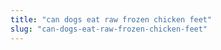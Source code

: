 ```yaml
---
title: "can dogs eat raw frozen chicken feet"
slug: "can-dogs-eat-raw-frozen-chicken-feet"
---
```


